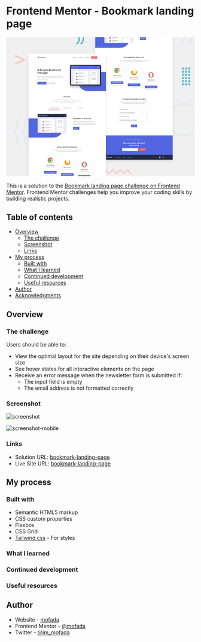 # Frontend Mentor - Bookmark landing page

![Design preview for the Bookmark landing page coding challenge](./design/desktop-preview.jpg)

This is a solution to the [Bookmark landing page challenge on Frontend Mentor](https://www.frontendmentor.io/challenges/bookmark-landing-page-5d0b588a9edda32581d29158). Frontend Mentor challenges help you improve your coding skills by building realistic projects.

## Table of contents

- [Overview](#overview)
  - [The challenge](#the-challenge)
  - [Screenshot](#screenshot)
  - [Links](#links)
- [My process](#my-process)
  - [Built with](#built-with)
  - [What I learned](#what-i-learned)
  - [Continued development](#continued-development)
  - [Useful resources](#useful-resources)
- [Author](#author)
- [Acknowledgments](#acknowledgments)

## Overview

### The challenge

Users should be able to:

- View the optimal layout for the site depending on their device's screen size
- See hover states for all interactive elements on the page
- Receive an error message when the newsletter form is submitted if:
  - The input field is empty
  - The email address is not formatted correctly

### Screenshot

![screenshot](screenshot/screenshot.png)

![screenshot-mobile](screenshot/screenshot-mobile.png)

### Links

- Solution URL: [bookmark-landing-page](https://your-solution-url.com)
- Live Site URL: [bookmark-landing-page](https://mofada.github.io/frontend-mentor/challenges/bookmark-landing-page/)

## My process

### Built with

- Semantic HTML5 markup
- CSS custom properties
- Flexbox
- CSS Grid
- [Tailwind css](https://tailwindui.com/) - For styles

### What I learned

### Continued development

### Useful resources

## Author

- Website - [mofada](https://mofada.github.io/frontend-mentor/)
- Frontend Mentor - [@mofada](https://www.frontendmentor.io/profile/mofada)
- Twitter - [@im_mofada](https://x.com/im_mofada)
